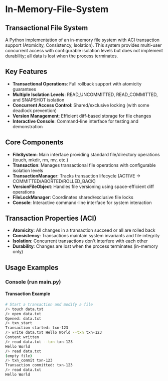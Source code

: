 # In-Memory-File-System

## Transactional File System

A Python implementation of an in-memory file system with ACI transaction support (Atomicity, Consistency, Isolation). This system provides multi-user concurrent access with configurable isolation levels but does not implement durability; all data is lost when the process terminates.

## Key Features

- **Transactional Operations**: Full rollback support with atomicity guarantees
- **Multiple Isolation Levels**: READ_UNCOMMITTED, READ_COMMITTED, and SNAPSHOT isolation
- **Concurrent Access Control**: Shared/exclusive locking (with some deadlock prevention)
- **Version Management**: Efficient diff-based storage for file changes
- **Interactive Console**: Command-line interface for testing and demonstration

## Core Components

- **FileSystem**: Main interface providing standard file/directory operations (touch, mkdir, rm, mv, etc.)
- **Transaction**: Manages transactional file operations with configurable isolation levels
- **TransactionManager**: Tracks transaction lifecycle (ACTIVE → COMMITTED/ABORTED/ROLLED_BACK)
- **VersionFileObject**: Handles file versioning using space-efficient diff operations
- **FileLockManager**: Coordinates shared/exclusive file locks 
- **Console**: Interactive command-line interface for system interaction

## Transaction Properties (ACI)

- **Atomicity**: All changes in a transaction succeed or all are rolled back
- **Consistency**: Transactions maintain system invariants and file integrity
- **Isolation**: Concurrent transactions don't interfere with each other
- **Durability**: Changes are lost when the process terminates (in-memory only)

## Usage Examples

### Console (run main.py)

#### Transaction Example

```bash
# Start a transaction and modify a file
/> touch data.txt
/> open data.txt
Opened: data.txt
/> txn_start
Transaction started: txn-123
/> write data.txt Hello World --txn txn-123
Content written
/> read data.txt --txn txn-123
Hello World
/> read data.txt
(empty file)
/> txn_commit txn-123
Transaction committed: txn-123
/> read data.txt
Hello World